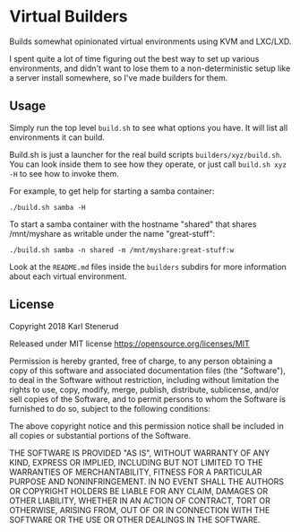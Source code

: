 Virtual Builders
================

Builds somewhat opinionated virtual environments using KVM and LXC/LXD.

I spent quite a lot of time figuring out the best way to set up various environments, and didn't want to lose them to a non-deterministic setup like a server install somewhere, so I've made builders for them.



Usage
-----

Simply run the top level `build.sh` to see what options you have. It will list all environments it can build.

Build.sh is just a launcher for the real build scripts `builders/xyz/build.sh`. You can look inside them to see how they operate, or just call `build.sh xyz -H` to see how to invoke them.

For example, to get help for starting a samba container:

    ./build.sh samba -H

To start a samba container with the hostname "shared" that shares /mnt/myshare as writable under the name "great-stuff":

    ./build.sh samba -n shared -m /mnt/myshare:great-stuff:w

Look at the `README.md` files inside the `builders` subdirs for more information about each virtual environment.



License
-------

Copyright 2018 Karl Stenerud

Released under MIT license https://opensource.org/licenses/MIT

Permission is hereby granted, free of charge, to any person obtaining a copy of this software and associated documentation files (the "Software"), to deal in the Software without restriction, including without limitation the rights to use, copy, modify, merge, publish, distribute, sublicense, and/or sell copies of the Software, and to permit persons to whom the Software is furnished to do so, subject to the following conditions:

The above copyright notice and this permission notice shall be included in all copies or substantial portions of the Software.

THE SOFTWARE IS PROVIDED "AS IS", WITHOUT WARRANTY OF ANY KIND, EXPRESS OR IMPLIED, INCLUDING BUT NOT LIMITED TO THE WARRANTIES OF MERCHANTABILITY, FITNESS FOR A PARTICULAR PURPOSE AND NONINFRINGEMENT. IN NO EVENT SHALL THE AUTHORS OR COPYRIGHT HOLDERS BE LIABLE FOR ANY CLAIM, DAMAGES OR OTHER LIABILITY, WHETHER IN AN ACTION OF CONTRACT, TORT OR OTHERWISE, ARISING FROM, OUT OF OR IN CONNECTION WITH THE SOFTWARE OR THE USE OR OTHER DEALINGS IN THE SOFTWARE.
